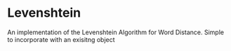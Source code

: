 # Levenshtein
An implementation of the Levenshtein Algorithm for Word Distance. Simple to incorporate with an exisitng object
